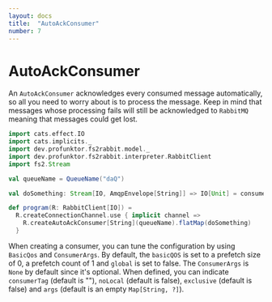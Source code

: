 ```yaml
---
layout: docs
title:  "AutoAckConsumer"
number: 7
---
```


# AutoAckConsumer

An `AutoAckConsumer` acknowledges every consumed message automatically, so all you need to worry about is to process the message. Keep in mind that messages whose processing fails will still be acknowledged to `RabbitMQ` meaning that messages could get lost.

```scala mdoc:silent
import cats.effect.IO
import cats.implicits._
import dev.profunktor.fs2rabbit.model._
import dev.profunktor.fs2rabbit.interpreter.RabbitClient
import fs2.Stream

val queueName = QueueName("daQ")

val doSomething: Stream[IO, AmqpEnvelope[String]] => IO[Unit] = consumer => IO.unit

def program(R: RabbitClient[IO]) =
  R.createConnectionChannel.use { implicit channel =>
    R.createAutoAckConsumer[String](queueName).flatMap(doSomething)
  }
```

When creating a consumer, you can tune the configuration by using `BasicQos` and `ConsumerArgs`. By default, the `basicQOS` is set to a prefetch size of 0, a prefetch count of 1 and `global` is set to false. The `ConsumerArgs` is `None` by default since it's optional. When defined, you can indicate `consumerTag` (default is ""), `noLocal` (default is false), `exclusive` (default is false) and `args` (default is an empty `Map[String, ?]`).
